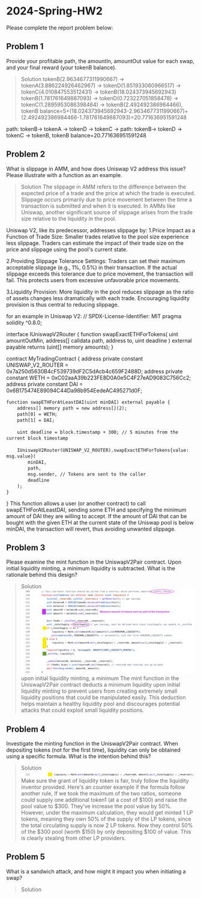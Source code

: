 # 2024-Spring-HW2

Please complete the report problem below:

## Problem 1
Provide your profitable path, the amountIn, amountOut value for each swap, and your final reward (your tokenB balance).

> Solution
tokenB(2.9634677311990667) -> tokenA(3.886224926462967) -> tokenD(1.851933060966517) -> tokenC(4.010847553512431) -> tokenB(18.024373945692943) 
tokenB(1.781761649887093) -> tokenD(0.723227051858478) -> tokenC(1.2895953086398464) -> tokenB(2.492492386984466),
tokenB balance=5+(18.024373945692943-2.9634677311990667)+(2.492492386984466-1.781761649887093)=20.771636951591248

path: tokenB-> tokenA -> tokenD -> tokenC -> path: tokenB-> tokenD -> tokenC -> tokenB, tokenB balance=20.771636951591248


## Problem 2
What is slippage in AMM, and how does Uniswap V2 address this issue? Please illustrate with a function as an example.

> Solution
The slippage in AMM refers to the difference between the expected price of a trade and the price at which the trade is executed. Slippage occurs primarily due to price movement between the time a transaction is submitted and when it is executed. In AMMs like Uniswap, another significant source of slippage arises from the trade size relative to the liquidity in the pool.

Uniswap V2, like its predecessor, addresses slippage by:
1.Price Impact as a Function of Trade Size: Smaller trades relative to the pool size experience less slippage. Traders can estimate the impact of their trade size on the price and slippage using the pool's current state.

2.Providing Slippage Tolerance Settings: Traders can set their maximum acceptable slippage (e.g., 1%, 0.5%) in their transaction. If the actual slippage exceeds this tolerance due to price movement, the transaction will fail. This protects users from excessive unfavorable price movements.

3.Liquidity Provision: More liquidity in the pool reduces slippage as the ratio of assets changes less dramatically with each trade. Encouraging liquidity provision is thus central to reducing slippage.

for an example in Uniswap V2:
// SPDX-License-Identifier: MIT
pragma solidity ^0.8.0;

interface IUniswapV2Router {
    function swapExactETHForTokens(
        uint amountOutMin, 
        address[] calldata path, 
        address to, 
        uint deadline
    ) external payable returns (uint[] memory amounts);
}

contract MyTradingContract {
    address private constant UNISWAP_V2_ROUTER = 0x7a250d5630B4cF539739dF2C5dAcb4c659F2488D;
    address private constant WETH = 0xC02aaA39b223FE8D0A0e5C4F27eAD9083C756Cc2;
    address private constant DAI = 0x6B175474E89094C44Da98b954EedeAC495271d0F;

    function swapETHForAtLeastDAI(uint minDAI) external payable {
        address[] memory path = new address[](2);
        path[0] = WETH;
        path[1] = DAI;

        uint deadline = block.timestamp + 300; // 5 minutes from the current block timestamp

        IUniswapV2Router(UNISWAP_V2_ROUTER).swapExactETHForTokens{value: msg.value}(
            minDAI,
            path,
            msg.sender, // Tokens are sent to the caller
            deadline
        );
    }
}
This function allows a user (or another contract) to call swapETHForAtLeastDAI, sending some ETH and specifying the minimum amount of DAI they are willing to accept. If the amount of DAI that can be bought with the given ETH at the current state of the Uniswap pool is below minDAI, the transaction will revert, thus avoiding unwanted slippage.



## Problem 3
Please examine the mint function in the UniswapV2Pair contract. Upon initial liquidity minting, a minimum liquidity is subtracted. What is the rationale behind this design?

> Solution
![Explanation of the mint function in UniswapV2Pair contract](./mint_function.webp)
upon initial liquidity minting, a minimum
The mint function in the UniswapV2Pair contract deducts a minimum liquidity upon initial liquidity minting to prevent users from creating extremely small liquidity positions that could be manipulated easily. This deduction helps maintain a healthy liquidity pool and discourages potential attacks that could exploit small liquidity positions.



## Problem 4
Investigate the minting function in the UniswapV2Pair contract. When depositing tokens (not for the first time), liquidity can only be obtained using a specific formula. What is the intention behind this?

> Solution
![img](./liquidity.webp)
Make sure the grant of liquidity token is fair, truly follow the liquidity inventor provided. 
Here's an counter example if the formula follow another rule,
If we took the maximum of the two ratios, someone could supply one additional token1 (at a cost of $100) and raise the pool value to $300. They’ve increase the pool value by 50%. However, under the maximum calculation, they would get minted 1 LP tokens, meaning they own 50% of the supply of the LP tokens, since the total circulating supply is now 2 LP tokens. Now they control 50% of the $300 pool (worth $150) by only depositing $100 of value. This is clearly stealing from other LP providers.



## Problem 5
What is a sandwich attack, and how might it impact you when initiating a swap?


> Solution

